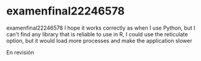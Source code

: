 # examenfinal22246578
examenfinal22246578
I hope it works correctly as when I use Python, but I can't find any library that is reliable to use in R, I could use the reticulate option, but it would load more processes and make the application slower

En revisión
